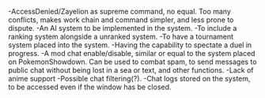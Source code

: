 -AccessDenied/Zayelion as supreme command, no equal. Too many conflicts, makes work chain and command simpler, and less prone to dispute.
-An AI system to be implemented in the system.
-To include a ranking system alongside a unranked system.
-To have a tournament system placed into the system.
-Having the capability to spectate a duel in progress.
-A mod chat enable/disable, similar or equal to the system placed on PokemonShowdown. Can be used to combat spam, to send messages to public chat without being lost in a sea or text, and other functions.
-Lack of anime support
-Possible chat filtering(?).
-Chat logs stored on the system, to be accessed even if the window has be closed.
